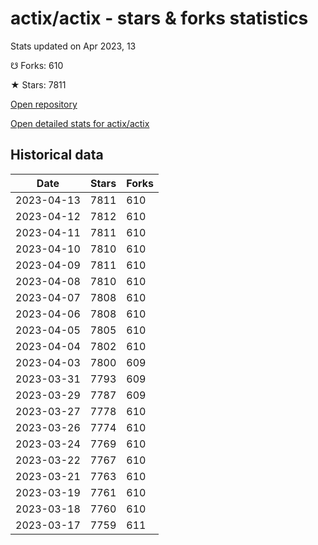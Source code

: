 # actix/actix - stars & forks statistics

Stats updated on Apr 2023, 13

☋ Forks: 610

★ Stars: 7811

[Open repository](https://github.com/actix/actix)

[Open detailed stats for actix/actix](https://reviewgithub.com/rep/actix/actix)

## Historical data
| Date | Stars | Forks |
|------|-------|-------|
| 2023-04-13 | 7811 | 610 | 
| 2023-04-12 | 7812 | 610 | 
| 2023-04-11 | 7811 | 610 | 
| 2023-04-10 | 7810 | 610 | 
| 2023-04-09 | 7811 | 610 | 
| 2023-04-08 | 7810 | 610 | 
| 2023-04-07 | 7808 | 610 | 
| 2023-04-06 | 7808 | 610 | 
| 2023-04-05 | 7805 | 610 | 
| 2023-04-04 | 7802 | 610 | 
| 2023-04-03 | 7800 | 609 | 
| 2023-03-31 | 7793 | 609 | 
| 2023-03-29 | 7787 | 609 | 
| 2023-03-27 | 7778 | 610 | 
| 2023-03-26 | 7774 | 610 | 
| 2023-03-24 | 7769 | 610 | 
| 2023-03-22 | 7767 | 610 | 
| 2023-03-21 | 7763 | 610 | 
| 2023-03-19 | 7761 | 610 | 
| 2023-03-18 | 7760 | 610 | 
| 2023-03-17 | 7759 | 611 | 

